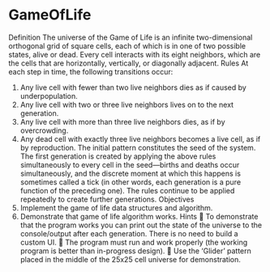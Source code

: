 # GameOfLife
Definition
The universe of the Game of Life is an infinite two-dimensional orthogonal grid of square cells, each of
which is in one of two possible states, alive or dead. Every cell interacts with its eight neighbors, which
are the cells that are horizontally, vertically, or diagonally adjacent.
Rules
At each step in time, the following transitions occur:
1. Any live cell with fewer than two live neighbors dies as if caused by underpopulation.
2. Any live cell with two or three live neighbors lives on to the next generation.
3. Any live cell with more than three live neighbors dies, as if by overcrowding.
4. Any dead cell with exactly three live neighbors becomes a live cell, as if by reproduction.
The initial pattern constitutes the seed of the system. The first generation is created by applying the
above rules simultaneously to every cell in the seed—births and deaths occur simultaneously, and the
discrete moment at which this happens is sometimes called a tick (in other words, each generation is a
pure function of the preceding one). The rules continue to be applied repeatedly to create further
generations.
Objectives
1. Implement the game of life data structures and algorithm.
2. Demonstrate that game of life algorithm works.
Hints
 To demonstrate that the program works you can print out the state of the universe to the
console/output after each generation. There is no need to build a custom UI.
 The program must run and work properly (the working program is better than in-progress
design).
 Use the ‘Glider’ pattern placed in the middle of the 25x25 cell universe for demonstration. 
